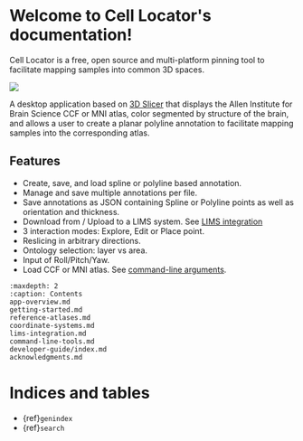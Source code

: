 # Welcome to Cell Locator's documentation!

Cell Locator is a free, open source and multi-platform pinning tool to facilitate mapping samples into common 3D spaces.

![](https://github.com/BICCN/cell-locator/releases/download/docs-resources/cell-locator-ccf-ui.png)

A desktop application based on [3D Slicer](https://slicer.org/) that displays the Allen Institute for Brain Science CCF or MNI atlas, color segmented by structure of the brain, and allows a user to create a planar polyline annotation to facilitate mapping samples into the corresponding atlas.

## Features

* Create, save, and load spline or polyline based annotation.
* Manage and save multiple annotations per file.
* Save annotations as JSON containing Spline or Polyline points as well
  as orientation and thickness.
* Download from / Upload to a LIMS system. See [LIMS integration](lims-integration.md)
* 3 interaction modes: Explore, Edit or Place point.
* Reslicing in arbitrary directions.
* Ontology selection: layer vs area.
* Input of Roll/Pitch/Yaw.
* Load CCF or MNI atlas. See [command-line arguments](app-overview.md#command-line-arguments).

```{toctree}
:maxdepth: 2
:caption: Contents
app-overview.md
getting-started.md
reference-atlases.md
coordinate-systems.md
lims-integration.md
command-line-tools.md
developer-guide/index.md
acknowledgments.md
```

# Indices and tables

* {ref}`genindex`
* {ref}`search`
